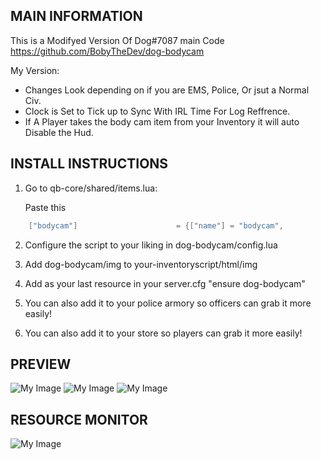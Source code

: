 ## MAIN INFORMATION
This is a Modifyed Version Of Dog#7087 main Code https://github.com/BobyTheDev/dog-bodycam

My Version:
- Changes Look depending on if you are EMS, Police, Or jsut a Normal Civ.
- Clock is Set to Tick up to Sync With IRL Time For Log Reffrence.
- If A Player takes the body cam item from your Inventory it will auto Disable the Hud.

## INSTALL INSTRUCTIONS
1. Go to qb-core/shared/items.lua:

	Paste this
```lua
	["bodycam"] 		 			 = {["name"] = "bodycam",       	    	["label"] = "Body Camera",	 				["weight"] = 20, 		["type"] = "item", 		["image"] = "bodycam.png", 			["unique"] = false, 	["useable"] = true, 	["shouldClose"] = true,   ["combinable"] = nil,   ["description"] = "Body Camera"},
```

2. Configure the script to your liking in dog-bodycam/config.lua

3. Add dog-bodycam/img to your-inventoryscript/html/img

4. Add as your last resource in your server.cfg "ensure dog-bodycam"

5. You can also add it to your police armory so officers can grab it more easily!

6. You can also add it to your store so players can grab it more easily!

## PREVIEW

![My Image](https://media.discordapp.net/attachments/1114667516191580221/1135651556117721168/image3.png)
![My Image](https://media.discordapp.net/attachments/1114667516191580221/1135651556755251341/image2.png)
![My Image](https://media.discordapp.net/attachments/1114667516191580221/1135651557527007232/image.png)

## RESOURCE MONITOR
![My Image](https://cdn.discordapp.com/attachments/1026480087794728960/1135853359920844840/image.png)

##
